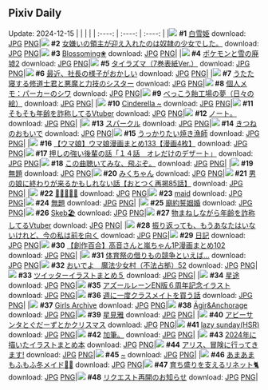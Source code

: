 ## Pixiv Daily
Update: 2024-12-15
|      |      |      |
| :----: | :----: | :----: |
|![](https://pixiv.microyu.workers.dev/c/240x480/img-master/img/2024/12/13/00/00/23/125131854_p0_master1200.jpg) **#1** [白雪姫](https://www.pixiv.net/artworks/125131854) download: [JPG](https://pixiv.microyu.workers.dev/img-original/img/2024/12/13/00/00/23/125131854_p0.jpg) [PNG](https://pixiv.microyu.workers.dev/img-original/img/2024/12/13/00/00/23/125131854_p0.png)|![](https://pixiv.microyu.workers.dev/c/240x480/img-master/img/2024/12/13/18/34/50/125149291_p0_master1200.jpg) **#2** [女嫌いの領主が迎え入れたのは奴隷の少女でした。](https://www.pixiv.net/artworks/125149291) download: [JPG](https://pixiv.microyu.workers.dev/img-original/img/2024/12/13/18/34/50/125149291_p0.jpg) [PNG](https://pixiv.microyu.workers.dev/img-original/img/2024/12/13/18/34/50/125149291_p0.png)|![](https://pixiv.microyu.workers.dev/c/240x480/img-master/img/2024/12/14/00/20/56/125139872_p0_master1200.jpg) **#3** [Blossoming❀](https://www.pixiv.net/artworks/125139872) download: [JPG](https://pixiv.microyu.workers.dev/img-original/img/2024/12/14/00/20/56/125139872_p0.jpg) [PNG](https://pixiv.microyu.workers.dev/img-original/img/2024/12/14/00/20/56/125139872_p0.png)|
|![](https://pixiv.microyu.workers.dev/c/240x480/img-master/img/2024/12/13/00/01/59/125132063_p0_master1200.jpg) **#4** [ポケモンと雪の廃墟2](https://www.pixiv.net/artworks/125132063) download: [JPG](https://pixiv.microyu.workers.dev/img-original/img/2024/12/13/00/01/59/125132063_p0.jpg) [PNG](https://pixiv.microyu.workers.dev/img-original/img/2024/12/13/00/01/59/125132063_p0.png)|![](https://pixiv.microyu.workers.dev/c/240x480/img-master/img/2024/12/13/00/00/24/125131860_p0_master1200.jpg) **#5** [タイラズマ（7巻表紙Ver.）](https://www.pixiv.net/artworks/125131860) download: [JPG](https://pixiv.microyu.workers.dev/img-original/img/2024/12/13/00/00/24/125131860_p0.jpg) [PNG](https://pixiv.microyu.workers.dev/img-original/img/2024/12/13/00/00/24/125131860_p0.png)|![](https://pixiv.microyu.workers.dev/c/240x480/img-master/img/2024/12/14/16/34/55/125177760_p0_master1200.jpg) **#6** [最近、社長の様子がおかしい](https://www.pixiv.net/artworks/125177760) download: [JPG](https://pixiv.microyu.workers.dev/img-original/img/2024/12/14/16/34/55/125177760_p0.jpg) [PNG](https://pixiv.microyu.workers.dev/img-original/img/2024/12/14/16/34/55/125177760_p0.png)|
|![](https://pixiv.microyu.workers.dev/c/240x480/img-master/img/2024/12/13/19/31/08/125150903_p0_master1200.jpg) **#7** [うたた寝する修道士君と悪魔と力技のシスター](https://www.pixiv.net/artworks/125150903) download: [JPG](https://pixiv.microyu.workers.dev/img-original/img/2024/12/13/19/31/08/125150903_p0.jpg) [PNG](https://pixiv.microyu.workers.dev/img-original/img/2024/12/13/19/31/08/125150903_p0.png)|![](https://pixiv.microyu.workers.dev/c/240x480/img-master/img/2024/12/14/07/42/57/125167728_p0_master1200.jpg) **#8** [個人メモ：パーカーのシワ](https://www.pixiv.net/artworks/125167728) download: [JPG](https://pixiv.microyu.workers.dev/img-original/img/2024/12/14/07/42/57/125167728_p0.jpg) [PNG](https://pixiv.microyu.workers.dev/img-original/img/2024/12/14/07/42/57/125167728_p0.png)|![](https://pixiv.microyu.workers.dev/c/240x480/img-master/img/2024/12/14/07/30/03/125167586_p0_master1200.jpg) **#9** [べっこう飴工場の夢（日々の絵）](https://www.pixiv.net/artworks/125167586) download: [JPG](https://pixiv.microyu.workers.dev/img-original/img/2024/12/14/07/30/03/125167586_p0.jpg) [PNG](https://pixiv.microyu.workers.dev/img-original/img/2024/12/14/07/30/03/125167586_p0.png)|
|![](https://pixiv.microyu.workers.dev/c/240x480/img-master/img/2024/12/13/00/42/08/125133438_p0_master1200.jpg) **#10** [Cinderella ~](https://www.pixiv.net/artworks/125133438) download: [JPG](https://pixiv.microyu.workers.dev/img-original/img/2024/12/13/00/42/08/125133438_p0.jpg) [PNG](https://pixiv.microyu.workers.dev/img-original/img/2024/12/13/00/42/08/125133438_p0.png)|![](https://pixiv.microyu.workers.dev/c/240x480/img-master/img/2024/12/13/21/04/30/125153824_p0_master1200.jpg) **#11** [そもそも年齢を詐称してるVtuber](https://www.pixiv.net/artworks/125153824) download: [JPG](https://pixiv.microyu.workers.dev/img-original/img/2024/12/13/21/04/30/125153824_p0.jpg) [PNG](https://pixiv.microyu.workers.dev/img-original/img/2024/12/13/21/04/30/125153824_p0.png)|![](https://pixiv.microyu.workers.dev/c/240x480/img-master/img/2024/12/13/14/15/59/125140465_p0_master1200.jpg) **#12** [ノート。](https://www.pixiv.net/artworks/125140465) download: [JPG](https://pixiv.microyu.workers.dev/img-original/img/2024/12/13/14/15/59/125140465_p0.jpg) [PNG](https://pixiv.microyu.workers.dev/img-original/img/2024/12/13/14/15/59/125140465_p0.png)|
|![](https://pixiv.microyu.workers.dev/c/240x480/img-master/img/2024/12/14/00/01/18/125160058_p0_master1200.jpg) **#13** [スパークル](https://www.pixiv.net/artworks/125160058) download: [JPG](https://pixiv.microyu.workers.dev/img-original/img/2024/12/14/00/01/18/125160058_p0.jpg) [PNG](https://pixiv.microyu.workers.dev/img-original/img/2024/12/14/00/01/18/125160058_p0.png)|![](https://pixiv.microyu.workers.dev/c/240x480/img-master/img/2024/12/14/00/42/25/125161614_p0_master1200.jpg) **#14** [きつねのおもいで](https://www.pixiv.net/artworks/125161614) download: [JPG](https://pixiv.microyu.workers.dev/img-original/img/2024/12/14/00/42/25/125161614_p0.jpg) [PNG](https://pixiv.microyu.workers.dev/img-original/img/2024/12/14/00/42/25/125161614_p0.png)|![](https://pixiv.microyu.workers.dev/c/240x480/img-master/img/2024/12/13/20/30/01/125152651_p0_master1200.jpg) **#15** [うっかりたい焼き漁師](https://www.pixiv.net/artworks/125152651) download: [JPG](https://pixiv.microyu.workers.dev/img-original/img/2024/12/13/20/30/01/125152651_p0.jpg) [PNG](https://pixiv.microyu.workers.dev/img-original/img/2024/12/13/20/30/01/125152651_p0.png)|
|![](https://pixiv.microyu.workers.dev/c/240x480/img-master/img/2024/12/13/00/01/13/125132001_p0_master1200.jpg) **#16** [【ウマ娘】ウマ娘漫画まとめ133【漫画4枚】](https://www.pixiv.net/artworks/125132001) download: [JPG](https://pixiv.microyu.workers.dev/img-original/img/2024/12/13/00/01/13/125132001_p0.jpg) [PNG](https://pixiv.microyu.workers.dev/img-original/img/2024/12/13/00/01/13/125132001_p0.png)|![](https://pixiv.microyu.workers.dev/c/240x480/img-master/img/2024/12/14/00/04/04/125160306_p0_master1200.jpg) **#17** [押しの強い後輩の話「１４話　オレだけのデザート」](https://www.pixiv.net/artworks/125160306) download: [JPG](https://pixiv.microyu.workers.dev/img-original/img/2024/12/14/00/04/04/125160306_p0.jpg) [PNG](https://pixiv.microyu.workers.dev/img-original/img/2024/12/14/00/04/04/125160306_p0.png)|![](https://pixiv.microyu.workers.dev/c/240x480/img-master/img/2024/12/13/18/55/14/125149794_p0_master1200.jpg) **#18** [この曲聴いてみな、飛ぶぞ。](https://www.pixiv.net/artworks/125149794) download: [JPG](https://pixiv.microyu.workers.dev/img-original/img/2024/12/13/18/55/14/125149794_p0.jpg) [PNG](https://pixiv.microyu.workers.dev/img-original/img/2024/12/13/18/55/14/125149794_p0.png)|
|![](https://pixiv.microyu.workers.dev/c/240x480/img-master/img/2024/12/14/20/19/09/125184144_p0_master1200.jpg) **#19** [無題](https://www.pixiv.net/artworks/125184144) download: [JPG](https://pixiv.microyu.workers.dev/img-original/img/2024/12/14/20/19/09/125184144_p0.jpg) [PNG](https://pixiv.microyu.workers.dev/img-original/img/2024/12/14/20/19/09/125184144_p0.png)|![](https://pixiv.microyu.workers.dev/c/240x480/img-master/img/2024/12/13/00/04/05/125132183_p0_master1200.jpg) **#20** [みくちゃん](https://www.pixiv.net/artworks/125132183) download: [JPG](https://pixiv.microyu.workers.dev/img-original/img/2024/12/13/00/04/05/125132183_p0.jpg) [PNG](https://pixiv.microyu.workers.dev/img-original/img/2024/12/13/00/04/05/125132183_p0.png)|![](https://pixiv.microyu.workers.dev/c/240x480/img-master/img/2024/12/14/12/00/46/125172064_p0_master1200.jpg) **#21** [男の娘に終わりが来るかもしれない話【おとつく再掲85話】](https://www.pixiv.net/artworks/125172064) download: [JPG](https://pixiv.microyu.workers.dev/img-original/img/2024/12/14/12/00/46/125172064_p0.jpg) [PNG](https://pixiv.microyu.workers.dev/img-original/img/2024/12/14/12/00/46/125172064_p0.png)|
|![](https://pixiv.microyu.workers.dev/c/240x480/img-master/img/2024/12/13/12/12/46/125142603_p0_master1200.jpg) **#22** [🌸🌹😈🌹🌸](https://www.pixiv.net/artworks/125142603) download: [JPG](https://pixiv.microyu.workers.dev/img-original/img/2024/12/13/12/12/46/125142603_p0.jpg) [PNG](https://pixiv.microyu.workers.dev/img-original/img/2024/12/13/12/12/46/125142603_p0.png)|![](https://pixiv.microyu.workers.dev/c/240x480/img-master/img/2024/12/14/00/00/19/125159877_p0_master1200.jpg) **#23** [maid](https://www.pixiv.net/artworks/125159877) download: [JPG](https://pixiv.microyu.workers.dev/img-original/img/2024/12/14/00/00/19/125159877_p0.jpg) [PNG](https://pixiv.microyu.workers.dev/img-original/img/2024/12/14/00/00/19/125159877_p0.png)|![](https://pixiv.microyu.workers.dev/c/240x480/img-master/img/2024/12/13/00/00/28/125131874_p0_master1200.jpg) **#24** [無題](https://www.pixiv.net/artworks/125131874) download: [JPG](https://pixiv.microyu.workers.dev/img-original/img/2024/12/13/00/00/28/125131874_p0.jpg) [PNG](https://pixiv.microyu.workers.dev/img-original/img/2024/12/13/00/00/28/125131874_p0.png)|
|![](https://pixiv.microyu.workers.dev/c/240x480/img-master/img/2024/12/13/07/02/52/125138813_p0_master1200.jpg) **#25** [廟約誓姻婚](https://www.pixiv.net/artworks/125138813) download: [JPG](https://pixiv.microyu.workers.dev/img-original/img/2024/12/13/07/02/52/125138813_p0.jpg) [PNG](https://pixiv.microyu.workers.dev/img-original/img/2024/12/13/07/02/52/125138813_p0.png)|![](https://pixiv.microyu.workers.dev/c/240x480/img-master/img/2024/12/13/03/31/13/125136506_p0_master1200.jpg) **#26** [Skeb🏖](https://www.pixiv.net/artworks/125136506) download: [JPG](https://pixiv.microyu.workers.dev/img-original/img/2024/12/13/03/31/13/125136506_p0.jpg) [PNG](https://pixiv.microyu.workers.dev/img-original/img/2024/12/13/03/31/13/125136506_p0.png)|![](https://pixiv.microyu.workers.dev/c/240x480/img-master/img/2024/12/14/21/11/16/125185911_p0_master1200.jpg) **#27** [物まねしながら年齢を詐称してるVtuber](https://www.pixiv.net/artworks/125185911) download: [JPG](https://pixiv.microyu.workers.dev/img-original/img/2024/12/14/21/11/16/125185911_p0.jpg) [PNG](https://pixiv.microyu.workers.dev/img-original/img/2024/12/14/21/11/16/125185911_p0.png)|
|![](https://pixiv.microyu.workers.dev/c/240x480/img-master/img/2024/12/14/00/00/39/125159959_p0_master1200.jpg) **#28** [振り返っても、もうあなたはいないけれど、今の私は前を向く](https://www.pixiv.net/artworks/125159959) download: [JPG](https://pixiv.microyu.workers.dev/img-original/img/2024/12/14/00/00/39/125159959_p0.jpg) [PNG](https://pixiv.microyu.workers.dev/img-original/img/2024/12/14/00/00/39/125159959_p0.png)|![](https://pixiv.microyu.workers.dev/c/240x480/img-master/img/2024/12/14/18/58/19/125181689_p0_master1200.jpg) **#29** [日記](https://www.pixiv.net/artworks/125181689) download: [JPG](https://pixiv.microyu.workers.dev/img-original/img/2024/12/14/18/58/19/125181689_p0.jpg) [PNG](https://pixiv.microyu.workers.dev/img-original/img/2024/12/14/18/58/19/125181689_p0.png)|![](https://pixiv.microyu.workers.dev/c/240x480/img-master/img/2024/12/14/00/02/11/125160160_p0_master1200.jpg) **#30** [【創作百合】高音さんと嵐ちゃん1P漫画まとめ102](https://www.pixiv.net/artworks/125160160) download: [JPG](https://pixiv.microyu.workers.dev/img-original/img/2024/12/14/00/02/11/125160160_p0.jpg) [PNG](https://pixiv.microyu.workers.dev/img-original/img/2024/12/14/00/02/11/125160160_p0.png)|
|![](https://pixiv.microyu.workers.dev/c/240x480/img-master/img/2024/12/14/00/00/12/125159830_p0_master1200.jpg) **#31** [体育祭の借りもの競争といえば…](https://www.pixiv.net/artworks/125159830) download: [JPG](https://pixiv.microyu.workers.dev/img-original/img/2024/12/14/00/00/12/125159830_p0.jpg) [PNG](https://pixiv.microyu.workers.dev/img-original/img/2024/12/14/00/00/12/125159830_p0.png)|![](https://pixiv.microyu.workers.dev/c/240x480/img-master/img/2024/12/14/07/08/43/125167340_p0_master1200.jpg) **#32** [おいでよ　魔法少女村（不法占拠）52](https://www.pixiv.net/artworks/125167340) download: [JPG](https://pixiv.microyu.workers.dev/img-original/img/2024/12/14/07/08/43/125167340_p0.jpg) [PNG](https://pixiv.microyu.workers.dev/img-original/img/2024/12/14/07/08/43/125167340_p0.png)|![](https://pixiv.microyu.workers.dev/c/240x480/img-master/img/2024/12/13/02/00/15/125135191_p0_master1200.jpg) **#33** [ツイッターイラストまとめ５](https://www.pixiv.net/artworks/125135191) download: [JPG](https://pixiv.microyu.workers.dev/img-original/img/2024/12/13/02/00/15/125135191_p0.jpg) [PNG](https://pixiv.microyu.workers.dev/img-original/img/2024/12/13/02/00/15/125135191_p0.png)|
|![](https://pixiv.microyu.workers.dev/c/240x480/img-master/img/2024/12/13/22/18/40/125156301_p0_master1200.jpg) **#34** [星途](https://www.pixiv.net/artworks/125156301) download: [JPG](https://pixiv.microyu.workers.dev/img-original/img/2024/12/13/22/18/40/125156301_p0.jpg) [PNG](https://pixiv.microyu.workers.dev/img-original/img/2024/12/13/22/18/40/125156301_p0.png)|![](https://pixiv.microyu.workers.dev/c/240x480/img-master/img/2024/12/13/18/00/04/125148198_p0_master1200.jpg) **#35** [アズールレーンEN版６周年記念イラスト](https://www.pixiv.net/artworks/125148198) download: [JPG](https://pixiv.microyu.workers.dev/img-original/img/2024/12/13/18/00/04/125148198_p0.jpg) [PNG](https://pixiv.microyu.workers.dev/img-original/img/2024/12/13/18/00/04/125148198_p0.png)|![](https://pixiv.microyu.workers.dev/c/240x480/img-master/img/2024/12/13/13/00/10/125143342_p0_master1200.jpg) **#36** [週に一度クラスメイトを買う話](https://www.pixiv.net/artworks/125143342) download: [JPG](https://pixiv.microyu.workers.dev/img-original/img/2024/12/13/13/00/10/125143342_p0.jpg) [PNG](https://pixiv.microyu.workers.dev/img-original/img/2024/12/13/13/00/10/125143342_p0.png)|
|![](https://pixiv.microyu.workers.dev/c/240x480/img-master/img/2024/12/14/00/00/48/125159991_p0_master1200.jpg) **#37** [Girls Archive](https://www.pixiv.net/artworks/125159991) download: [JPG](https://pixiv.microyu.workers.dev/img-original/img/2024/12/14/00/00/48/125159991_p0.jpg) [PNG](https://pixiv.microyu.workers.dev/img-original/img/2024/12/14/00/00/48/125159991_p0.png)|![](https://pixiv.microyu.workers.dev/c/240x480/img-master/img/2024/12/14/00/00/18/125159866_p0_master1200.jpg) **#38** [Ägir&Anchorage](https://www.pixiv.net/artworks/125159866) download: [JPG](https://pixiv.microyu.workers.dev/img-original/img/2024/12/14/00/00/18/125159866_p0.jpg) [PNG](https://pixiv.microyu.workers.dev/img-original/img/2024/12/14/00/00/18/125159866_p0.png)|![](https://pixiv.microyu.workers.dev/c/240x480/img-master/img/2024/12/13/00/00/27/125131872_p0_master1200.jpg) **#39** [星見雅](https://www.pixiv.net/artworks/125131872) download: [JPG](https://pixiv.microyu.workers.dev/img-original/img/2024/12/13/00/00/27/125131872_p0.jpg) [PNG](https://pixiv.microyu.workers.dev/img-original/img/2024/12/13/00/00/27/125131872_p0.png)|
|![](https://pixiv.microyu.workers.dev/c/240x480/img-master/img/2024/12/13/22/23/13/125156447_p0_master1200.jpg) **#40** [アビーサンタとぐだーずとかクリスマス](https://www.pixiv.net/artworks/125156447) download: [JPG](https://pixiv.microyu.workers.dev/img-original/img/2024/12/13/22/23/13/125156447_p0.jpg) [PNG](https://pixiv.microyu.workers.dev/img-original/img/2024/12/13/22/23/13/125156447_p0.png)|![](https://pixiv.microyu.workers.dev/c/240x480/img-master/img/2024/12/13/14/32/06/125144613_p0_master1200.jpg) **#41** [lazy sunday(HSR)](https://www.pixiv.net/artworks/125144613) download: [JPG](https://pixiv.microyu.workers.dev/img-original/img/2024/12/13/14/32/06/125144613_p0.jpg) [PNG](https://pixiv.microyu.workers.dev/img-original/img/2024/12/13/14/32/06/125144613_p0.png)|![](https://pixiv.microyu.workers.dev/c/240x480/img-master/img/2024/12/14/05/09/35/125165941_p0_master1200.jpg) **#42** [加筆。](https://www.pixiv.net/artworks/125165941) download: [JPG](https://pixiv.microyu.workers.dev/img-original/img/2024/12/14/05/09/35/125165941_p0.jpg) [PNG](https://pixiv.microyu.workers.dev/img-original/img/2024/12/14/05/09/35/125165941_p0.png)|
|![](https://pixiv.microyu.workers.dev/c/240x480/img-master/img/2024/12/13/12/14/01/125142627_p0_master1200.jpg) **#43** [2024年に描いたイラストまとめ本](https://www.pixiv.net/artworks/125142627) download: [JPG](https://pixiv.microyu.workers.dev/img-original/img/2024/12/13/12/14/01/125142627_p0.jpg) [PNG](https://pixiv.microyu.workers.dev/img-original/img/2024/12/13/12/14/01/125142627_p0.png)|![](https://pixiv.microyu.workers.dev/c/240x480/img-master/img/2024/12/13/12/09/33/125142565_p0_master1200.jpg) **#44** [アリス、冒険に行ってきます!](https://www.pixiv.net/artworks/125142565) download: [JPG](https://pixiv.microyu.workers.dev/img-original/img/2024/12/13/12/09/33/125142565_p0.jpg) [PNG](https://pixiv.microyu.workers.dev/img-original/img/2024/12/13/12/09/33/125142565_p0.png)|![](https://pixiv.microyu.workers.dev/c/240x480/img-master/img/2024/12/13/00/00/10/125131785_p0_master1200.jpg) **#45** [~](https://www.pixiv.net/artworks/125131785) download: [JPG](https://pixiv.microyu.workers.dev/img-original/img/2024/12/13/00/00/10/125131785_p0.jpg) [PNG](https://pixiv.microyu.workers.dev/img-original/img/2024/12/13/00/00/10/125131785_p0.png)|
|![](https://pixiv.microyu.workers.dev/c/240x480/img-master/img/2024/12/13/13/42/26/125143899_p0_master1200.jpg) **#46** [あまあまもふもふ冬メイド🌸🎀](https://www.pixiv.net/artworks/125143899) download: [JPG](https://pixiv.microyu.workers.dev/img-original/img/2024/12/13/13/42/26/125143899_p0.jpg) [PNG](https://pixiv.microyu.workers.dev/img-original/img/2024/12/13/13/42/26/125143899_p0.png)|![](https://pixiv.microyu.workers.dev/c/240x480/img-master/img/2024/12/14/19/53/33/125183260_p0_master1200.jpg) **#47** [育ち盛りを支えるリネット🐈](https://www.pixiv.net/artworks/125183260) download: [JPG](https://pixiv.microyu.workers.dev/img-original/img/2024/12/14/19/53/33/125183260_p0.jpg) [PNG](https://pixiv.microyu.workers.dev/img-original/img/2024/12/14/19/53/33/125183260_p0.png)|![](https://pixiv.microyu.workers.dev/c/240x480/img-master/img/2024/12/13/19/22/02/125150614_p0_master1200.jpg) **#48** [リクエスト再開のお知らせ](https://www.pixiv.net/artworks/125150614) download: [JPG](https://pixiv.microyu.workers.dev/img-original/img/2024/12/13/19/22/02/125150614_p0.jpg) [PNG](https://pixiv.microyu.workers.dev/img-original/img/2024/12/13/19/22/02/125150614_p0.png)|
